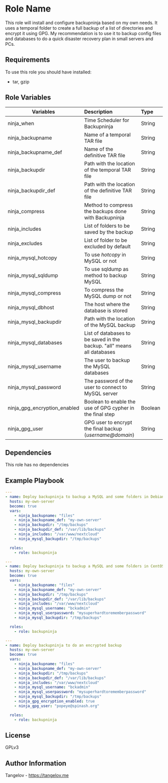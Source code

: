 Role Name
=========

This role will install and configure backupninja based on my own needs. It uses a temporal folder to create a full backup of a list of directories and encrypt it using GPG. My recommendation is to use it to backup config files and databases to do a quick disaster recovery plan in small servers and PCs.

Requirements
------------

To use this role you should have installed:
* tar, gzip

Role Variables
--------------

| Variables   |      Description      |  Type |
|----------|:-------------|:------|
| ninja\_when | Time Scheduler for Backupninja | String |
| ninja\_backupname |  Name of a temporal TAR file | String |
| ninja\_backupname\_def | Name of the definitive TAR file | String |
| ninja\_backupdir | Path with the location of the temporal TAR file | String |
| ninja\_backupdir\_def | Path with the location of the definitive TAR file | String |
| ninja\_compress | Method to compress the backups done with Backupninja | String |
| ninja\_includes | List of folders to be saved by the backup | String |
| ninja\_excludes | List of folder to be excluded by default | String |
| ninja\_mysql\_hotcopy | To use _hotcopy_ in MySQL or not | String |
| ninja\_mysql\_sqldump | To use sqldump as method to backup MySQL | String |
| ninja\_mysql\_compress | To compress the MySQL dump or not | String |
| ninja\_mysql\_dbhost | The host where the database is stored | String |
| ninja\_mysql\_backupdir | Path with the location of the MySQL backup | String |
| ninja\_mysql\_databases | List of databases to be saved in the backup. "all" means all databases | String |
| ninja\_mysql\_username | The user to backup the MySQL databases | String |
| ninja\_mysql\_password | The password of the user to connect to MySQL server | String |
| ninja\_gpg\_encryption\_enabled | Boolean to enable the use of GPG cypher in the final step | Boolean |
| ninja\_gpg\_user | GPG user to encrypt the final backup (_username@domain_) | String |

Dependencies
------------

This role has no dependencies

Example Playbook
----------------

```yaml
---
- name: Deploy backupninja to backup a MySQL and some folders in Debian
  hosts: my-own-server
  become: true
  vars:
    - ninja_backupname: "files"
    - ninja_backupname_def: "my-own-server"
    - ninja_backupdir: "/tmp/backups"
    - ninja_backupdir_def: "/var/lib/backups"
    - ninja_includes: "/var/www/nextcloud"
    - ninja_mysql_backupdir: "/tmp/backups"

  roles:
    - role: backupninja
```

```yaml
---
- name: Deploy backupninja to backup a MySQL and some folders in CentOS
  hosts: my-own-server
  become: true
  vars:
    - ninja_backupname: "files"
    - ninja_backupname_def: "my-own-server"
    - ninja_backupdir: "/tmp/backups"
    - ninja_backupdir_def: "/var/lib/backups"
    - ninja_includes: "/var/www/nextcloud"
    - ninja_mysql_username: "bckadmin"
    - ninja_mysql_userpassword: "mysuperhardtorememberpassword"
    - ninja_mysql_backupdir: "/tmp/backups"

  roles:
    - role: backupninja
```

```yaml
---
- name: Deploy backupninja to do an encrypted backup
  hosts: my-own-server
  become: true
  vars:
    - ninja_backupname: "files"
    - ninja_backupname_def: "my-own-server"
    - ninja_backupdir: "/tmp/backups"
    - ninja_backupdir_def: "/var/lib/backups"
    - ninja_includes: "/var/www/nextcloud"
    - ninja_mysql_username: "bckadmin"
    - ninja_mysql_userpassword: "mysuperhardtorememberpassword"
    - ninja_mysql_backupdir: "/tmp/backups"
    - ninja_gpg_encryption_enabled: true
    - ninja_gpg_user: "popeye@spinash.org"

  roles:
    - role: backupninja
```

License
-------

GPLv3

Author Information
------------------
Tangelov - https://tangelov.me

